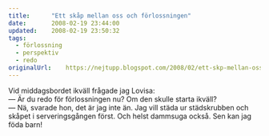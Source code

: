 ```yaml
---
title:		"Ett skåp mellan oss och förlossningen"
date:		2008-02-19 23:44:00
updated:	2008-02-19 23:50:32
tags: 
  - förlossning
  - perspektiv
  - redo	
originalUrl:	https://nejtupp.blogspot.com/2008/02/ett-skp-mellan-oss-och-frlossningen.html
---
```


Vid middagsbordet ikväll frågade jag Lovisa:<br> 
— Är du redo för förlossningen nu? Om den skulle starta ikväll?<br> 
— Nä, svarade hon, det är jag inte än. Jag vill städa ur städskrubben och skåpet i serveringsgången först. Och helst dammsuga också. Sen kan jag föda barn!
<!-- no comments on this post -->